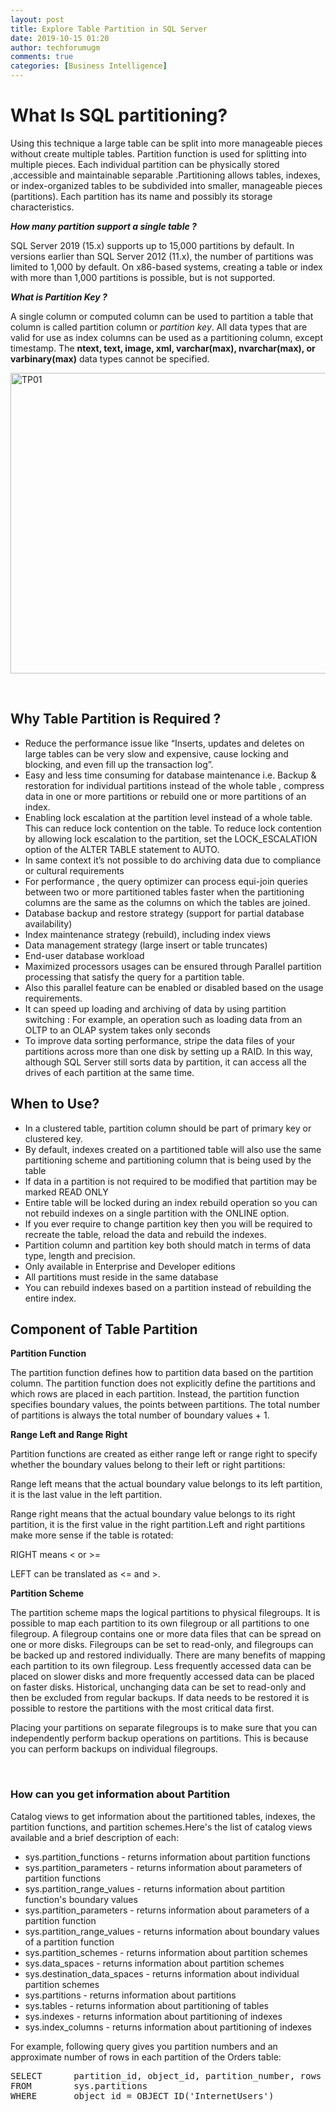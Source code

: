 ```yaml
---
layout: post
title: Explore Table Partition in SQL Server
date: 2019-10-15 01:20
author: techforumugm
comments: true
categories: [Business Intelligence]
---
```

<h1><b>What Is SQL partitioning?</b></h1>
Using this technique a large table can be split into more manageable pieces without create multiple tables. Partition function is used for splitting into multiple pieces. Each individual partition can be physically stored ,accessible and maintainable separable .Partitioning allows tables, indexes, or index-organized tables to be subdivided into smaller, manageable pieces (partitions). Each partition has its name and possibly its storage characteristics.

<b><i>How many partition support a single table ? </i></b>

SQL Server 2019 (15.x) supports up to 15,000 partitions by default. In versions earlier than SQL Server 2012 (11.x), the number of partitions was limited to 1,000 by default. On x86-based systems, creating a table or index with more than 1,000 partitions is possible, but is not supported.

<b><i>What is Partition Key ? </i></b>

A single column or computed column can be used to partition a table that column is called partition column or <i>partition key</i>. All data types that are valid for use as index columns can be used as a partitioning column, except timestamp. The <b>ntext</b><b>, text, image, xml, varchar(max), </b><b>nvarchar</b><b>(max), or </b><b>varbinary</b><b>(max)</b> data types cannot be specified.

<img class="alignnone size-full wp-image-1208" src="https://techforumugm.files.wordpress.com/2020/03/tp01.png" alt="TP01" width="677" height="481" />

&nbsp;
<h2>Why Table Partition is Required ?</h2>
<ul>
	<li>Reduce the performance issue like “Inserts, updates and deletes on large tables can be very slow and expensive, cause locking and blocking, and even fill up the transaction log”.</li>
	<li>Easy and less time consuming for database maintenance i.e. Backup &amp; restoration for individual partitions instead of the whole table , compress data in one or more partitions or rebuild one or more partitions of an index.</li>
	<li>Enabling lock escalation at the partition level instead of a whole table. This can reduce lock contention on the table. To reduce lock contention by allowing lock escalation to the partition, set the LOCK_ESCALATION option of the ALTER TABLE statement to AUTO.</li>
	<li>In same context it’s not possible to do archiving data due to compliance or cultural requirements</li>
	<li>For performance , the query optimizer can process equi-join queries between two or more partitioned tables faster when the partitioning columns are the same as the columns on which the tables are joined.</li>
	<li>Database backup and restore strategy (support for partial database availability)</li>
	<li>Index maintenance strategy (rebuild), including index views</li>
	<li>Data management strategy (large insert or table truncates)</li>
	<li>End-user database workload</li>
	<li>Maximized processors usages can be ensured through Parallel partition processing that satisfy the query for a partition table.</li>
	<li>Also this parallel feature can be enabled or disabled based on the usage requirements.</li>
	<li>It can speed up loading and archiving of data by using partition switching : For example, an operation such as loading data from an OLTP to an OLAP system takes only seconds</li>
	<li>To improve data sorting performance, stripe the data files of your partitions across more than one disk by setting up a RAID. In this way, although SQL Server still sorts data by partition, it can access all the drives of each partition at the same time.</li>
</ul>
<h2>When to Use?</h2>
<ul>
	<li>In a clustered table, partition column should be part of primary key or clustered key.</li>
	<li>By default, indexes created on a partitioned table will also use the same partitioning scheme and partitioning column that is being used by the table</li>
	<li>If data in a partition is not required to be modified that partition may be marked READ ONLY</li>
	<li>Entire table will be locked during an index rebuild operation so you can not rebuild indexes on a single partition with the ONLINE option.</li>
	<li>If you ever require to change partition key then you will be required to recreate the table, reload the data and rebuild the indexes.</li>
	<li>Partition column and partition key both should match in terms of data type, length and precision.</li>
	<li>Only available in Enterprise and Developer editions</li>
	<li>All partitions must reside in the same database</li>
	<li>You can rebuild indexes based on a partition instead of rebuilding the entire index.</li>
</ul>
<h2>Component of Table Partition</h2>
<b>Partition Function</b>

The partition function defines how to partition data based on the partition column. The partition function does not explicitly define the partitions and which rows are placed in each partition. Instead, the partition function specifies boundary values, the points between partitions. The total number of partitions is always the total number of boundary values + 1.

<b>Range Left and Range Right</b>

Partition functions are created as either range left or range right to specify whether the boundary values belong to their left or right partitions:

Range left means that the actual boundary value belongs to its left partition, it is the last value in the left partition.

Range right means that the actual boundary value belongs to its right partition, it is the first value in the right partition.Left and right partitions make more sense if the table is rotated:

RIGHT means &lt; or &gt;=

LEFT can be translated as &lt;= and &gt;.

<b>Partition Scheme</b>

The partition scheme maps the logical partitions to physical filegroups. It is possible to map each partition to its own filegroup or all partitions to one filegroup. A filegroup contains one or more data files that can be spread on one or more disks. Filegroups can be set to read-only, and filegroups can be backed up and restored individually. There are many benefits of mapping each partition to its own filegroup. Less frequently accessed data can be placed on slower disks and more frequently accessed data can be placed on faster disks. Historical, unchanging data can be set to read-only and then be excluded from regular backups. If data needs to be restored it is possible to restore the partitions with the most critical data first.

Placing your partitions on separate filegroups is to make sure that you can independently perform backup operations on partitions. This is because you can perform backups on individual filegroups.

&nbsp;
<h3><b>How can you get information about Partition </b></h3>
Catalog views to get information about the partitioned tables, indexes, the partition functions, and partition schemes.Here's the list of catalog views available and a brief description of each:
<ul>
	<li>sys.partition_functions - returns information about partition functions</li>
	<li>sys.partition_parameters - returns information about parameters of partition functions</li>
	<li>sys.partition_range_values - returns information about partition function's boundary values</li>
	<li>sys.partition_parameters - returns information about parameters of a partition function</li>
	<li>sys.partition_range_values - returns information about boundary values of a partition function</li>
	<li>sys.partition_schemes - returns information about partition schemes</li>
	<li>sys.data_spaces - returns information about partition schemes</li>
	<li>sys.destination_data_spaces - returns information about individual partition schemes</li>
	<li>sys.partitions - returns information about partitions</li>
	<li>sys.tables - returns information about partitioning of tables</li>
	<li>sys.indexes - returns information about partitioning of indexes</li>
	<li>sys.index_columns - returns information about partitioning of indexes</li>
</ul>
For example, following query gives you partition numbers and an approximate number of rows in each partition of the Orders table:
<pre>SELECT      partition_id, object_id, partition_number, rows
FROM        sys.partitions
WHERE       object_id = OBJECT_ID('InternetUsers')</pre>
&nbsp;
